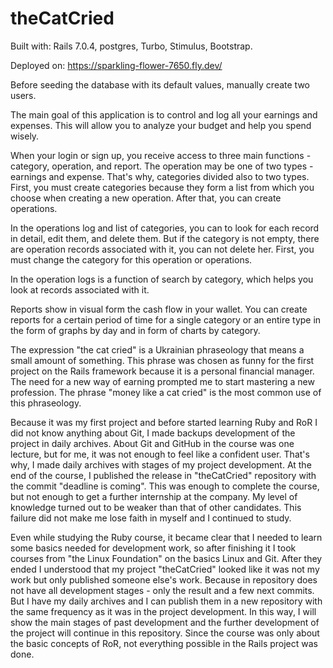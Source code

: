 # theCatCried

Built with: Rails 7.0.4, postgres, Turbo, Stimulus, Bootstrap.

Deployed on: https://sparkling-flower-7650.fly.dev/

Before seeding the database with its default values, manually create two users.

The main goal of this application is to control and log all your earnings and expenses. This will allow you to analyze your budget and help you spend wisely.

When your login or sign up, you receive access to three main functions - category, operation, and report. The operation may be one of two types - earnings and expense. That's why, categories divided also to two types. First, you must create categories because they form a list from which you choose when creating a new operation. After that, you can create operations.

In the operations log and list of categories, you can to look for each record in detail, edit them, and delete them. But if the category is not empty, there are operation records associated with it, you can not delete her. First, you must change the category for this operation or operations.

In the operation logs is a function of search by category, which helps you look at records associated with it.

Reports show in visual form the cash flow in your wallet. You can create reports for a certain period of time for a single category or an entire type in the form of graphs by day and in form of charts by category.

The expression "the cat cried" is a Ukrainian phraseology that means a small amount of something. This phrase was chosen as funny for the first project on the Rails framework because it is a personal financial manager. The need for a new way of earning prompted me to start mastering a new profession. The phrase "money like a cat cried" is the most common use of this phraseology.

Because it was my first project and before started learning Ruby and RoR I did not know anything about Git, I made backups development of the project in daily archives. About Git and GitHub in the course was one lecture, but for me, it was not enough to feel like a confident user. That's why, I made daily archives with stages of my project development. At the end of the course, I published the release in "theCatCried" repository with the commit "deadline is coming". This was enough to complete the course, but not enough to get a further internship at the company. My level of knowledge turned out to be weaker than that of other candidates. This failure did not make me lose faith in myself and I continued to study.

Even while studying the Ruby course, it became clear that I needed to learn some basics needed for development work, so after finishing it I took courses from "the Linux Foundation" on the basics Linux and Git. After they ended I understood that my project "theCatCried" looked like it was not my work but only published someone else's work. Because in repository does not have all development stages - only the result and a few next commits. But I have my daily archives and I can publish them in a new repository with the same frequency as it was in the project development. In this way, I will show the main stages of past development and the further development of the project will continue in this repository. Since the course was only about the basic concepts of RoR, not everything possible in the Rails project was done.